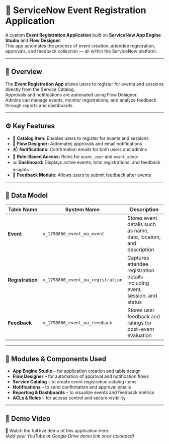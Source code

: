 # 🎫 ServiceNow Event Registration Application

A custom **Event Registration Application** built on **ServiceNow App Engine Studio** and **Flow Designer**.  
This app automates the process of event creation, attendee registration, approvals, and feedback collection — all within the ServiceNow platform.

---

## 🚀 Overview

The **Event Registration App** allows users to register for events and sessions directly from the Service Catalog.  
Approvals and notifications are automated using Flow Designer.  
Admins can manage events, monitor registrations, and analyze feedback through reports and dashboards.

---

## ⚙️ Key Features

- 📝 **Catalog Item:** Enables users to register for events and sessions  
- 🔄 **Flow Designer:** Automates approvals and email notifications  
- 📬 **Notifications:** Confirmation emails for both users and admins  
- 🔐 **Role-Based Access:** Roles for `event_user` and `event_admin`  
- 📊 **Dashboard:** Displays active events, total registrations, and feedback insights  
- 💬 **Feedback Module:** Allows users to submit feedback after events  

---

## 🧩 Data Model

| Table Name | System Name | Description |
|-------------|--------------|-------------|
| **Event** | `x_1798866_event_ma_event` | Stores event details such as name, date, location, and description |
| **Registration** | `x_1798866_event_ma_registration` | Captures attendee registration details including event, session, and status |
| **Feedback** | `x_1798866_event_ma_feedback` | Stores user feedback and ratings for post-event evaluation |

---

## 🧠 Modules & Components Used

- **App Engine Studio** – for application creation and table design  
- **Flow Designer** – for automation of approval and notification flows  
- **Service Catalog** – to create event registration catalog items  
- **Notifications** – to send confirmation and approval emails  
- **Reporting & Dashboards** – to visualize events and feedback metrics  
- **ACLs & Roles** – for access control and secure visibility  

---

## 🧾 Demo Video

🎥 Watch the full live demo of this application here:  
*(Add your YouTube or Google Drive demo link once uploaded)*

